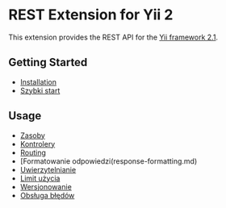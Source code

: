 REST Extension for Yii 2
========================

This extension provides the REST API for the [Yii framework 2.1](http://www.yiiframework.com).

Getting Started
---------------

* [Installation](installation.md)
* [Szybki start](quick-start.md)

Usage
-----

* [Zasoby](resources.md)
* [Kontrolery](controllers.md)
* [Routing](routing.md)
* [Formatowanie odpowiedzi(response-formatting.md)
* [Uwierzytelnianie](authentication.md)
* [Limit użycia](rate-limiting.md)
* [Wersjonowanie](versioning.md)
* [Obsługa błędów](error-handling.md)
